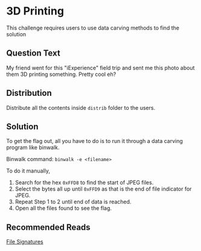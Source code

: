 # 3D Printing
This challenge requires users to use data carving methods to find the solution

## Question Text
My friend went for this "iExperience" field trip and sent me this photo about them 3D printing something. Pretty cool eh?

## Distribution
Distribute all the contents inside `distrib` folder to the users.

## Solution
To get the flag out, all you have to do is to run it through a data carving program like binwalk.

Binwalk command: `binwalk -e <filename>`

To do it manually,
1. Search for the hex `0xFFD8` to find the start of JPEG files.
2. Select the bytes all up until `0xFFD9` as that is the end of file indicator for JPEG.
3. Repeat Step 1 to 2 until end of data is reached.
4. Open all the files found to see the flag.

## Recommended Reads
[File Signatures](http://www.garykessler.net/library/file_sigs.html)
